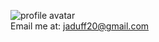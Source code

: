 ![profile avatar](https://avatars0.githubusercontent.com/u/59235205?v=4)<br/> Email me at: jaduff20@gmail.com